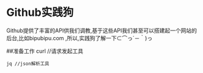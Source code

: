# Github实践狗

Github提供了丰富的API供我们调教,基于这些API我们甚至可以搭建起一个网站的后台,比如bipubipu.com
,所以,实践狗了解一下⊂⌒っ´－｀)っ
<!--more-->
##准备工作
	curl //请求发起工具

	jq //json解析工具
